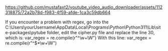https://github.com/mustafaxt2/youtube_video_audio_downloader/assets/112318875/72a2b78d-f983-4f59-afde-1ca3c59db664

If you encounter a problem with regex, go into the C:\Users\yourUsername\AppData\Local\Programs\Python\Python311\Lib\site-packages\pytube folder, edit the cipher.py file and replace the line 30, which is:
var_regex = re.compile(r"^\w+\W")
With this line:
var_regex = re.compile(r"^\$*\w+\W")

